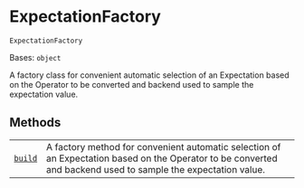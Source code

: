 # ExpectationFactory



`ExpectationFactory`

Bases: `object`

A factory class for convenient automatic selection of an Expectation based on the Operator to be converted and backend used to sample the expectation value.

## Methods

|                                                                                                                                                                                                  |                                                                                                                                                               |
| ------------------------------------------------------------------------------------------------------------------------------------------------------------------------------------------------ | ------------------------------------------------------------------------------------------------------------------------------------------------------------- |
| [`build`](qiskit.aqua.operators.expectations.ExpectationFactory.build#qiskit.aqua.operators.expectations.ExpectationFactory.build "qiskit.aqua.operators.expectations.ExpectationFactory.build") | A factory method for convenient automatic selection of an Expectation based on the Operator to be converted and backend used to sample the expectation value. |
